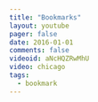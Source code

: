 ```yaml
---
title: "Bookmarks"
layout: youtube 
pager: false
date: 2016-01-01
comments: false
videoid: aNcHQZRwMhU
video: chicago
tags: 
  - bookmark
---
```

